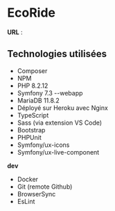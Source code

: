 # EcoRide

**URL** : 

## Technologies utilisées
- Composer
- NPM
- PHP 8.2.12
- Symfony 7.3 --webapp
- MariaDB 11.8.2
- Déployé sur Heroku avec Nginx
- TypeScript
- Sass (via extension VS Code)
- Bootstrap
- PHPUnit
- Symfony/ux-icons
- Symfony/ux-live-component

**dev**
- Docker
- Git (remote Github)
- BrowserSync
- EsLint

